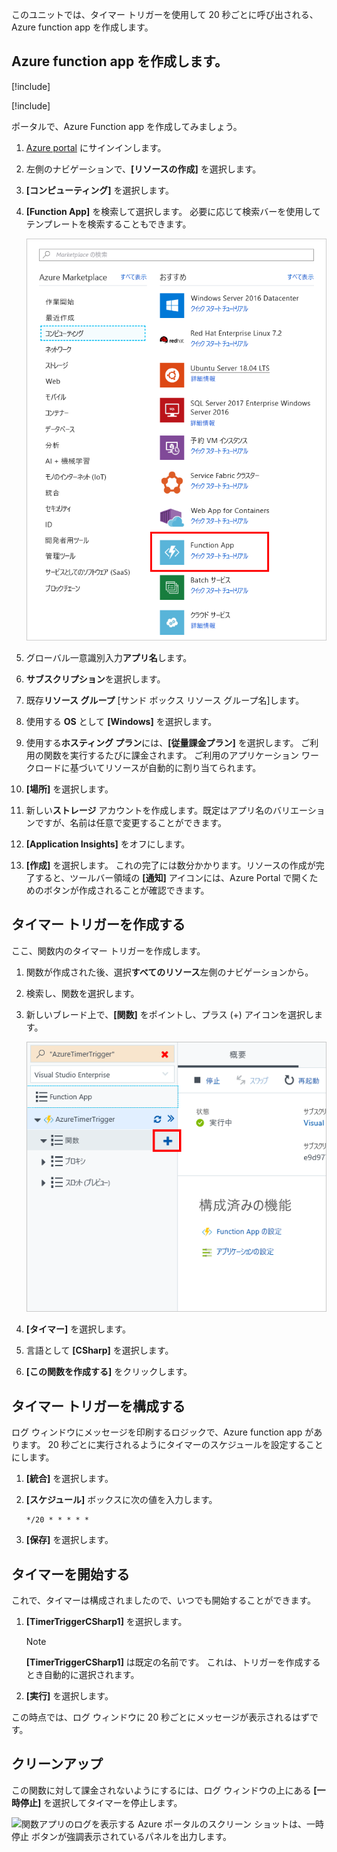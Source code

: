 このユニットでは、タイマー トリガーを使用して 20 秒ごとに呼び出される、Azure function app を作成します。

## <a name="create-an-azure-function-app"></a>Azure function app を作成します。

[!include[](../../../includes/azure-sandbox-activate.md)]

[!include[](../../../includes/azure-sandbox-regions-first-mention-note.md)]

ポータルで、Azure Function app を作成してみましょう。

1. [Azure portal](https://portal.azure.com?azure-portal=true) にサインインします。

1. 左側のナビゲーションで、**[リソースの作成]** を選択します。

1. **[コンピューティング]** を選択します。

1. **[Function App]** を検索して選択します。 必要に応じて検索バーを使用してテンプレートを検索することもできます。

    ![強調表示されている関数アプリのリソース ブレードの作成を示す Azure ポータルのスクリーン ショット。](../media/4-click-function-app.png)

1. グローバル一意識別入力**アプリ名**します。

1. **サブスクリプション**を選択します。

1. 既存**リソース グループ** <rgn>[サンド ボックス リソース グループ名]</rgn>します。

1. 使用する **OS** として **[Windows]** を選択します。

1. 使用する**ホスティング プラン**には、**[従量課金プラン]** を選択します。 ご利用の関数を実行するたびに課金されます。 ご利用のアプリケーション ワークロードに基づいてリソースが自動的に割り当てられます。

1. **[場所]** を選択します。

1. 新しい**ストレージ** アカウントを作成します。既定はアプリ名のバリエーションですが、名前は任意で変更することができます。

1. **[Application Insights]** をオフにします。

1. **[作成]** を選択します。 これの完了には数分かかります。リソースの作成が完了すると、ツールバー領域の **[通知]** アイコンには、Azure Portal で開くためのボタンが作成されることが確認できます。

## <a name="create-a-timer-trigger"></a>タイマー トリガーを作成する

ここ、関数内のタイマー トリガーを作成します。

1. 関数が作成された後、選択**すべてのリソース**左側のナビゲーションから。

1. 検索し、関数を選択します。

1. 新しいブレード上で、**[関数]** をポイントし、プラス (+) アイコンを選択します。

    ![関数アプリ ブレードで強調表示されている関数のサブメニューの追加 (+) ボタンを示す Azure ポータルのスクリーン ショット。](../media/4-hover-function.png)

1. **[タイマー]** を選択します。

1. 言語として **[CSharp]** を選択します。

1. **[この関数を作成する]** をクリックします。

## <a name="configure-the-timer-trigger"></a>タイマー トリガーを構成する

ログ ウィンドウにメッセージを印刷するロジックで、Azure function app があります。 20 秒ごとに実行されるようにタイマーのスケジュールを設定することにします。

1. **[統合]** を選択します。

1. **[スケジュール]** ボックスに次の値を入力します。

    ```log
    */20 * * * * *
    ```

1. **[保存]** を選択します。

## <a name="start-the-timer"></a>タイマーを開始する

これで、タイマーは構成されましたので、いつでも開始することができます。

1. **[TimerTriggerCSharp1]** を選択します。

    > [!NOTE]
    > **[TimerTriggerCSharp1]** は既定の名前です。 これは、トリガーを作成するとき自動的に選択されます。

1. **[実行]** を選択します。

この時点では、ログ ウィンドウに 20 秒ごとにメッセージが表示されるはずです。

## <a name="clean-up"></a>クリーンアップ

この関数に対して課金されないようにするには、ログ ウィンドウの上にある **[一時停止]** を選択してタイマーを停止します。

![関数アプリのログを表示する Azure ポータルのスクリーン ショットは、一時停止 ボタンが強調表示されているパネルを出力します。](../media/4-pause-timer.png)
